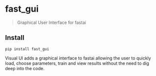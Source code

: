 # fast_gui
> Graphical User Interface for fastai


## Install

`pip install fast_gui`

Visual UI adds a graphical interface to fastai allowing the user to quickly load, choose parameters, train and view results without the need to dig deep into the code.
